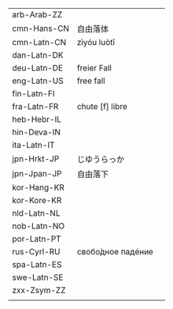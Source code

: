 | | | |
|-|-|-|
| arb-Arab-ZZ |  |  |
| cmn-Hans-CN | 自由落体 |  |
| cmn-Latn-CN | zìyóu luòtǐ |  |
| dan-Latn-DK |  |  |
| deu-Latn-DE | freier Fall |  |
| eng-Latn-US | free fall |  |
| fin-Latn-FI |  |  |
| fra-Latn-FR | chute [f] libre |  |
| heb-Hebr-IL |  |  |
| hin-Deva-IN |  |  |
| ita-Latn-IT |  |  |
| jpn-Hrkt-JP | じゆうらっか |  |
| jpn-Jpan-JP | 自由落下 |  |
| kor-Hang-KR |  |  |
| kor-Kore-KR |  |  |
| nld-Latn-NL |  |  |
| nob-Latn-NO |  |  |
| por-Latn-PT |  |  |
| rus-Cyrl-RU | свобо́дное падéние |  |
| spa-Latn-ES |  |  |
| swe-Latn-SE |  |  |
| zxx-Zsym-ZZ |  |  |
|  |  |  |